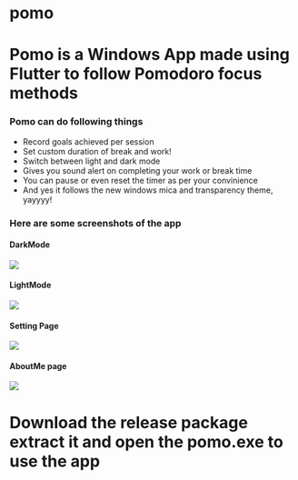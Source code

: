 # pomo

<h1> Pomo is a Windows App made using Flutter to follow Pomodoro focus methods</h2>

<h3>Pomo can do following things</h3>
<ul>
<li>
Record goals achieved per session
</li>
<li>
Set custom duration of break and work!
</li>
<li>
Switch between light and dark mode
</li>
<li>
Gives you sound alert on completing your work or break time
</li>
<li>
You can pause or even reset the timer as per your convinience 
</li>
<li>
And yes it follows the new windows mica and transparency theme, yayyyy!
</li>
</ul>

<h3> Here are some screenshots of the app</h3>

<h4> DarkMode </h4>
<img src="https://user-images.githubusercontent.com/75114432/202915026-dbde0238-ce14-4d01-8d26-7f95d3843afd.png"/>

<h4> LightMode </h4>
<img src="https://user-images.githubusercontent.com/75114432/202915241-a96c2bae-f141-4bd4-94ed-7f04a14a8336.png"/>

<h4> Setting Page </h4>

<img src="https://user-images.githubusercontent.com/75114432/202915274-a137d425-bd95-47af-9fe2-a40c8f61541e.png"/>

<h4> AboutMe page </h4>

<img src="https://user-images.githubusercontent.com/75114432/202915308-a36909ad-bec9-42c5-a30a-0a8b179e0d26.png"/>

<h1> Download the release package extract it and open the pomo.exe to use the app </h1>
